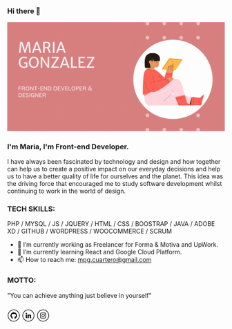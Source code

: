 ### Hi there 👋

![I am a Front-end Developer](https://github.com/MPGC/MPGC/blob/07aded6f4a33c0e6d6bf04972c4817ec2484db79/Maria%20Gonzalez.gif)

### I'm Maria, I'm Front-end Developer.
I have always been fascinated by technology and design and how together can help us to create a positive impact on our everyday decisions and help us to have a better quality of life for ourselves and the planet.
This idea was the driving force that encouraged me to study software development whilst continuing to work in the world of design.

### TECH SKILLS:  
PHP / MYSQL / JS / JQUERY / HTML / CSS / BOOSTRAP / JAVA / ADOBE XD / GITHUB / WORDPRESS / WOOCOMMERCE / SCRUM 

- 🔭 I’m currently working as Freelancer for Forma & Motiva and UpWork. 
- 🌱 I’m currently learning React and Google Cloud Platform.
- 📫 How to reach me: mpg.cuartero@gmail.com 

### MOTTO:
"You can achieve anything just believe in yourself"

###


[<img src='https://github.com/MPGC/MPGC/blob/main/git.png' alt='github' height='30'>](https://github.com/https://github.com/MPGC) [<img src='https://github.com/MPGC/MPGC/blob/main/in.png' alt='linkedin' height='30'>](https://www.linkedin.com/in/www.linkedin.com/in/mpgcuartero/)  [<img src='https://github.com/MPGC/MPGC/blob/main/ig.png' alt='github' height='30'>](https://www.instagram.com/uxui.gonzalez/)

